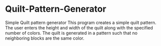 # Quilt-Pattern-Generator
 Simple Quilt pattern generator
This program creates a simple quilt pattern. The user enters the height and width of the quilt along with the specified number of colors. The quilt is generated in a pattern such that no neighboring blocks are the same color.
